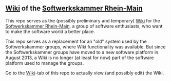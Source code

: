 ## [Wiki](https://github.com/softwerkskammer/softwerkskammer-rhein-main-wiki/wiki) of the [Softwerkskammer Rhein-Main](http://www.softwerkskammer.org/groups/rheinmain)


This repo serves as the (possibly preliminary and temporary) [Wiki](https://github.com/softwerkskammer/softwerkskammer-rhein-main-wiki) for the [Softwerkskammer Rhein-Main](http://www.softwerkskammer.org/groups/rheinmain), a group of software enthusiasts, who want to make the software world a better place. 

This repo serves as a replacement for an "old" system used by the Softwerkskammer groups, where Wiki functionality was available. But since the Softwerkskammer groups have moved to a new software platform in August 2013, a Wiki is no longer  (at least for now) part of the software platform used to manage the groups.

Go to the [Wiki](https://github.com/softwerkskammer/softwerkskammer-rhein-main-wiki)-tab of this repo to actually view (and possibly edit) the Wiki.
